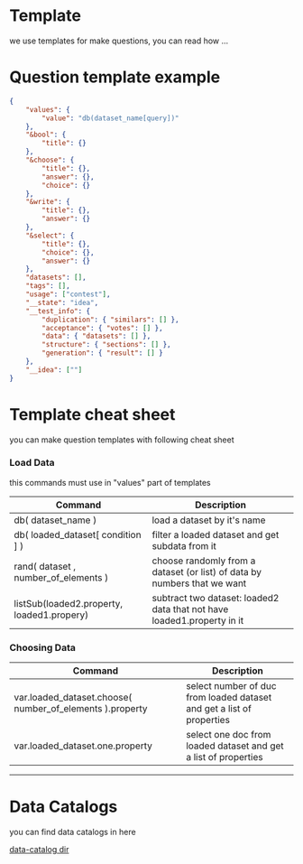 # Template
we use templates for make questions, you can read how ...

# Question template example
```json
{
    "values": {
        "value": "db(dataset_name[query])"
    },
    "&bool": {
        "title": {}
    },
    "&choose": {
        "title": {},
        "answer": {},
        "choice": {}
    },
    "&write": {
        "title": {},
        "answer": {}
    },
    "&select": {
        "title": {},
        "choice": {},
        "answer": {}
    },
    "datasets": [],
    "tags": [],
    "usage": ["contest"],
    "__state": "idea",
    "__test_info": {
        "duplication": { "similars": [] },
        "acceptance": { "votes": [] },
        "data": { "datasets": [] },
        "structure": { "sections": [] },
        "generation": { "result": [] }
    },
    "__idea": [""]
}
```

# Template cheat sheet
you can make question templates with following cheat sheet

### Load Data
this commands must use in "values" part of templates

Command | Description
------- | -------
db( dataset_name ) | load a dataset by it's name
db( loaded_dataset[ condition ] ) | filter a loaded dataset and get subdata from it
rand( dataset , number_of_elements ) | choose randomly from a dataset (or list) of data by numbers that we want
listSub(loaded2.property, loaded1.propery) | subtract two dataset: loaded2 data that not have loaded1.property in it

### Choosing Data
Command | Description
------- | -------
var.loaded_dataset.choose( number_of_elements ).property | select number of duc from loaded dataset and get a list of properties
var.loaded_dataset.one.property | select one doc from loaded dataset and get a list of properties


--------------------------------------------------------------------------------
  
# Data Catalogs
you can find data catalogs in here
  
[data-catalog dir](../data_catalogs)
